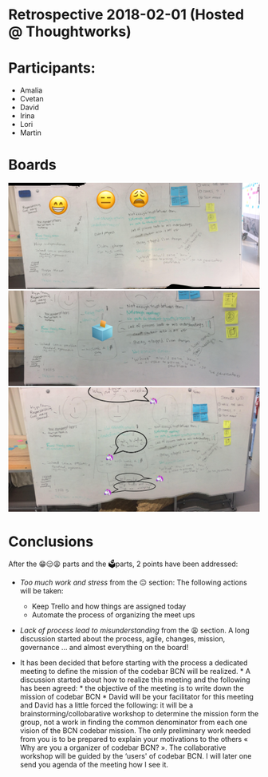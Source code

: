 # Retrospective 2018-02-01 (Hosted @ Thoughtworks)


# Participants:
* Amalia
* Cvetan
* David
* Irina
* Lori
* Martin

# Boards

![Retro likes](board1.jpg?raw=true "Retrospective Board - did not like, ok, liked")
![Retro voting](board2.jpg?raw=true "Retrospective Board - voting")
![Retro actions](board3.jpg?raw=true "Retrospective Board - Actions")

# Conclusions
After the 😁😑😩 parts and the 🗳parts, 2 points have been addressed:
* _Too much work and stress_ from the 😑 section: The following actions will be taken:
    * Keep Trello and how things are assigned today
    * Automate the process of organizing the meet ups
* _Lack of process lead to misunderstanding_ from the 😩 section. A long discussion started about the process, agile, changes, mission, governance … and almost everything on the board!

* It has been decided that before starting with the process a dedicated meeting to define the mission of the codebar BCN will be realized.
        * A discussion started about how to realize this meeting and the following has been agreed:
        * the objective of the meeting is to write down the mission of codebar BCN
        * David will be your facilitator for this meeting and David has a little forced the following: it will be a brainstorming/collobarative workshop to determine the mission form the group, not a work in finding the common denominator from each one vision of the BCN codebar mission. The only preliminary work needed from you is to be prepared to explain your motivations to the others « Why are you a organizer of codebar BCN? ». The collaborative workshop will be guided by the ‘users' of codebar BCN. I will later one send you agenda of the meeting how I see it.
